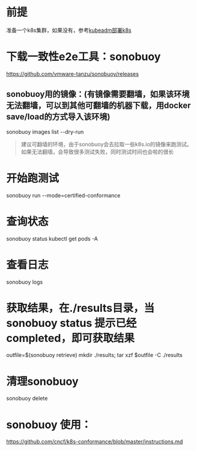 # 前提
准备一个k8s集群，如果没有，参考[kubeadm部署k8s](deploy_kubeadm.md)

# 下载一致性e2e工具：sonobuoy

https://github.com/vmware-tanzu/sonobuoy/releases	

## sonobuoy用的镜像：(有镜像需要翻墙，如果该环境无法翻墙，可以到其他可翻墙的机器下载，用docker save/load的方式导入该环境)
sonobuoy images list --dry-run

> 建议可翻墙的环境，由于sonobuoy会去拉取一些k8s.io的镜像来跑测试。如果无法翻墙，会导致很多测试失败，同时测试时间也会啦的很长

# 开始跑测试
sonobuoy run --mode=certified-conformance

# 查询状态
sonobuoy status
kubectl get pods -A

# 查看日志
sonobuoy logs

# 获取结果，在./results目录，当sonobuoy status 提示已经completed，即可获取结果
outfile=$(sonobuoy retrieve)
mkdir ./results; tar xzf $outfile -C ./results

# 清理sonobuoy
sonobuoy delete

# sonobuoy 使用：
https://github.com/cncf/k8s-conformance/blob/master/instructions.md	
